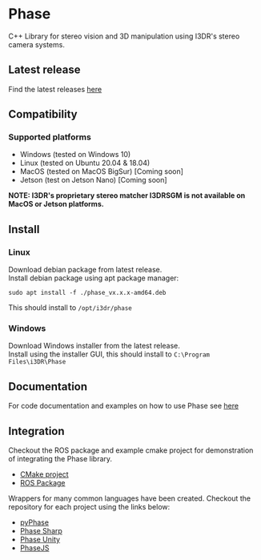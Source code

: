 # Phase
C++ Library for stereo vision and 3D manipulation using I3DR's stereo camera systems.

## Latest release
Find the latest releases [here](https://github.com/i3drobotics/phase/releases/latest)

## Compatibility
### Supported platforms
 - Windows (tested on Windows 10)
 - Linux (tested on Ubuntu 20.04 & 18.04)
 - MacOS (tested on MacOS BigSur) [Coming soon]
 - Jetson (test on Jetson Nano) [Coming soon]

**NOTE: I3DR's proprietary stereo matcher I3DRSGM is not available on MacOS or Jetson platforms.**

## Install
### Linux
Download debian package from latest release.  
Install debian package using apt package manager:
```
sudo apt install -f ./phase_vx.x.x-amd64.deb
```
This should install to `/opt/i3dr/phase`
### Windows
Download Windows installer from the latest release.  
Install using the installer GUI, this should install to `C:\Program Files\i3DR\Phase`

## Documentation
For code documentation and examples on how to use Phase see [here](https://i3drobotics.github.io/phase/index.html)

## Integration
Checkout the ROS package and example cmake project for demonstration of integrating the Phase library.
- [CMake project](https://github.com/i3drobotics/phase-cmake)
- [ROS Package](https://github.com/i3drobotics/i3dr_phase-ros)

Wrappers for many common languages have been created. Checkout the repository for each project using the links below:
- [pyPhase](https://github.com/i3drobotics/pyPhase)
- [Phase Sharp](https://github.com/i3drobotics/phase-sharp)
- [Phase Unity](https://github.com/i3drobotics/phase-unity)
- [PhaseJS](https://github.com/i3drobotics/phasejs)
